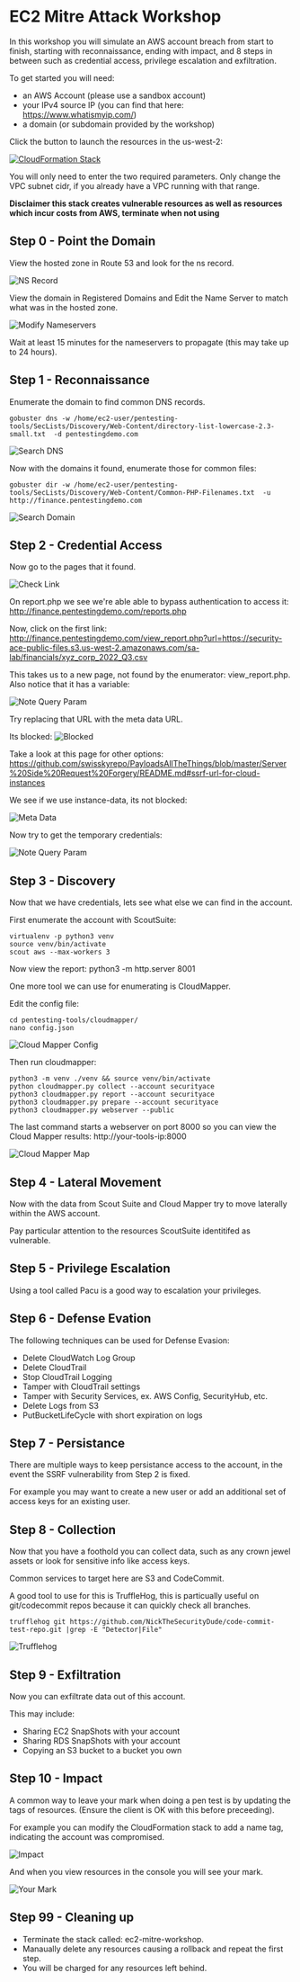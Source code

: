 # EC2 Mitre Attack Workshop

In this workshop you will simulate an AWS account breach from start to finish, starting with reconnaissance, ending with impact, and 8 steps in between such as credential access, privilege escalation and exfiltration.

To get started you will need:
- an AWS Account (please use a sandbox account)
- your IPv4 source IP (you can find that here: https://www.whatismyip.com/)
- a domain (or subdomain provided by the workshop)

Click the button to launch the resources in the us-west-2:

[![CloudFormation Stack](https://s3.amazonaws.com/cloudformation-examples/cloudformation-launch-stack.png "Launch Workshop Stack")](https://console.aws.amazon.com/cloudformation/home?region=us-west-2#/stacks/new?stackName=ec2-mitre-workshop&templateURL=https://security-ace-public-files.s3.us-west-2.amazonaws.com/templates/sa-lab-ROOT.yaml) 

You will only need to enter the two required parameters.
Only change the VPC subnet cidr, if you already have a VPC running with that range.

**Disclaimer this stack creates vulnerable resources as well as resources which incur costs from AWS, terminate when not using**

## Step 0 - Point the Domain

View the hosted zone in Route 53 and look for the ns record.

![NS Record](https://security-ace-public-files.s3.us-west-2.amazonaws.com/workshop-images/step-0-1.png)

View the domain in Registered Domains and Edit the Name Server to match what was in the hosted zone.

![Modify Nameservers](https://security-ace-public-files.s3.us-west-2.amazonaws.com/workshop-images/step-0-2.png)

Wait at least 15 minutes for the nameservers to propagate (this may take up to 24 hours).


## Step 1 - Reconnaissance

Enumerate the domain to find common DNS records.
```
gobuster dns -w /home/ec2-user/pentesting-tools/SecLists/Discovery/Web-Content/directory-list-lowercase-2.3-small.txt  -d pentestingdemo.com
````

![Search DNS](https://security-ace-public-files.s3.us-west-2.amazonaws.com/workshop-images/step1-1.png)


Now with the domains it found, enumerate those for common files:
```
gobuster dir -w /home/ec2-user/pentesting-tools/SecLists/Discovery/Web-Content/Common-PHP-Filenames.txt  -u http://finance.pentestingdemo.com
```

![Search Domain](https://security-ace-public-files.s3.us-west-2.amazonaws.com/workshop-images/step1-2.png)

## Step 2 - Credential Access

Now go to the pages that it found.

![Check Link](https://security-ace-public-files.s3.us-west-2.amazonaws.com/workshop-images/step2-1.png)

On report.php we see we're able able to bypass authentication to access it:
http://finance.pentestingdemo.com/reports.php



Now, click on the first link:
http://finance.pentestingdemo.com/view_report.php?url=https://security-ace-public-files.s3.us-west-2.amazonaws.com/sa-lab/financials/xyz_corp_2022_Q3.csv

This takes us to a new page, not found by the enumerator: view_report.php.  Also notice that it has a variable: 

![Note Query Param](https://security-ace-public-files.s3.us-west-2.amazonaws.com/workshop-images/step2-2.png)

Try replacing that URL with the meta data URL.

Its blocked:
![Blocked](https://security-ace-public-files.s3.us-west-2.amazonaws.com/workshop-images/step2-3.png)

Take a look at this page for other options:
https://github.com/swisskyrepo/PayloadsAllTheThings/blob/master/Server%20Side%20Request%20Forgery/README.md#ssrf-url-for-cloud-instances

We see if we use instance-data, its not blocked:

![Meta Data](https://security-ace-public-files.s3.us-west-2.amazonaws.com/workshop-images/step2-4.png)

Now try to get the temporary credentials:

![Note Query Param](https://security-ace-public-files.s3.us-west-2.amazonaws.com/workshop-images/step2-5.png)

## Step 3 - Discovery

Now that we have credentials, lets see what else we can find in the account.

First enumerate the account with ScoutSuite:
```
virtualenv -p python3 venv
source venv/bin/activate
scout aws --max-workers 3
```

Now view the report:
python3 -m http.server 8001

One more tool we can use for enumerating is CloudMapper.

Edit the config file:
```
cd pentesting-tools/cloudmapper/
nano config.json
```

![Cloud Mapper Config](https://security-ace-public-files.s3.us-west-2.amazonaws.com/workshop-images/step3-cloudmapper-1.png)

Then run cloudmapper:
```
python3 -m venv ./venv && source venv/bin/activate
python cloudmapper.py collect --account securityace 
python3 cloudmapper.py report --account securityace
python3 cloudmapper.py prepare --account securityace
python3 cloudmapper.py webserver --public
```

The last command starts a webserver on port 8000 so you can view the Cloud Mapper results:
http://your-tools-ip:8000

![Cloud Mapper Map](https://security-ace-public-files.s3.us-west-2.amazonaws.com/workshop-images/step3-cloudmapper-2.png)

## Step 4 - Lateral Movement

Now with the data from Scout Suite and Cloud Mapper try to move laterally within the AWS account.

Pay particular attention to the resources ScoutSuite identitifed as vulnerable.


## Step 5 - Privilege Escalation

Using a tool called Pacu is a good way to escalation your privileges.

## Step 6 - Defense Evation

The following techniques can be used for Defense Evasion:
- Delete CloudWatch Log Group
- Delete CloudTrail
- Stop CloudTrail Logging
- Tamper with CloudTrail settings
- Tamper with Security Services, ex. AWS Config, SecurityHub, etc.
- Delete Logs from S3
- PutBucketLifeCycle with short expiration on logs

## Step 7 - Persistance

There are multiple ways to keep persistance access to the account, in the event the SSRF vulnerability from Step 2 is fixed.

For example you may want to create a new user or add an additional set of access keys for an existing user.

## Step 8 - Collection

Now that you have a foothold you can collect data, such as any crown jewel assets or look for sensitive info like access keys.

Common services to target here are S3 and CodeCommit.

A good tool to use for this is TruffleHog, this is particually useful on git/codecommit repos because it can quickly check all branches.

```
trufflehog git https://github.com/NickTheSecurityDude/code-commit-test-repo.git |grep -E "Detector|File"
```

![Trufflehog](https://security-ace-public-files.s3.us-west-2.amazonaws.com/workshop-images/step8-1.png)

## Step 9 - Exfiltration 

Now you can exfiltrate data out of this account.  

This may include:
- Sharing EC2 SnapShots with your account
- Sharing RDS SnapShots with your account
- Copying an S3 bucket to a bucket you own

## Step 10 - Impact

A common way to leave your mark when doing a pen test is by updating the tags of resources.  (Ensure the client is OK with this before preceeding).

For example you can modify the CloudFormation stack to add a name tag, indicating the account was compromised.

![Impact](https://security-ace-public-files.s3.us-west-2.amazonaws.com/workshop-images/step10-1.png)

And when you view resources in the console you will see your mark.

![Your Mark](https://security-ace-public-files.s3.us-west-2.amazonaws.com/workshop-images/step10-2.png)

## Step 99 - Cleaning up

- Terminate the stack called: ec2-mitre-workshop.
- Manaually delete any resources causing a rollback and repeat the first step.
- You will be charged for any resources left behind.

